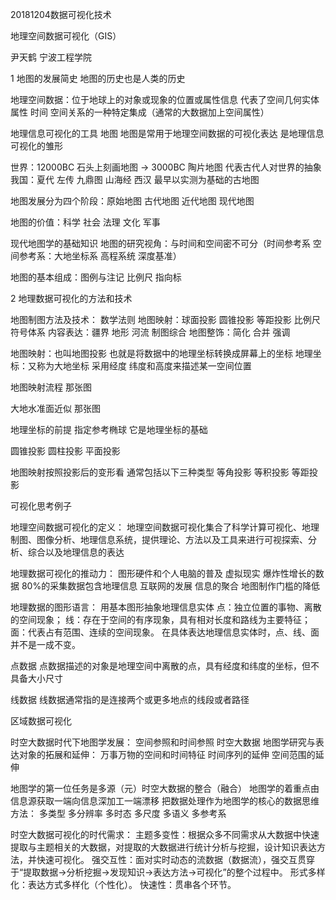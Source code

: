 20181204数据可视化技术

地理空间数据可视化（GIS）

尹天鹤 宁波工程学院

1 地图的发展简史
地图的历史也是人类的历史

地理空间数据：位于地球上的对象或现象的位置或属性信息 代表了空间几何实体 属性 时间 空间关系的一种特定集成（通常的大数据加上空间属性）

地理信息可视化的工具 地图
地图是常用于地理空间数据的可视化表达 是地理信息可视化的雏形

世界：12000BC 石头上刻画地图 -> 3000BC 陶片地图 代表古代人对世界的抽象
我国：夏代 左传 九鼎图 山海经 西汉 最早以实测为基础的古地图

地图发展分为四个阶段：原始地图 古代地图 近代地图 现代地图

地图的价值：科学 社会 法理 文化 军事

现代地图学的基础知识
地图的研究视角：与时间和空间密不可分（时间参考系 空间参考系：大地坐标系 高程系统 深度基准）

地图的基本组成：图例与注记 比例尺 指向标

2 地理数据可视化的方法和技术

地图制图方法及技术：
数学法则
    地图映射：球面投影 圆锥投影 等距投影
    比例尺
符号体系
    内容表达：疆界 地形 河流
制图综合
    地图整饰：简化 合并 强调

地图映射：也叫地图投影 也就是将数据中的地理坐标转换成屏幕上的坐标
地理坐标：又称为大地坐标 采用经度 纬度和高度来描述某一空间位置

地图映射流程 那张图

大地水准面近似 那张图

地理坐标的前提 指定参考椭球 它是地理坐标的基础

圆锥投影
圆柱投影
平面投影

地图映射按照投影后的变形看 通常包括以下三种类型
等角投影
等积投影
等距投影

可视化思考例子

地理空间数据可视化的定义：
地理空间数据可视化集合了科学计算可视化、地理制图、图像分析、地理信息系统，提供理论、方法以及工具来进行可视探索、分析、综合以及地理信息的表达

地理数据可视化的推动力：
图形硬件和个人电脑的普及 虚拟现实
爆炸性增长的数据
80%的采集数据包含地理信息
互联网的发展
信息的聚合 地图制作门槛的降低

地理数据的图形语言：
用基本图形抽象地理信息实体
点：独立位置的事物、离散的空间现象；
线：存在于空间的有序现象，具有相对长度和路线为主要特征；
面：代表占有范围、连续的空间现象。
在具体表达地理信息实体时，点、线、面并不是一成不变。

点数据
点数据描述的对象是地理空间中离散的点，具有经度和纬度的坐标，但不具备大小尺寸

线数据
线数据通常指的是连接两个或更多地点的线段或者路径

区域数据可视化

时空大数据时代下地图学发展：
空间参照和时间参照
时空大数据
地图学研究与表达对象的拓展和延伸：
万事万物的空间和时间特征
时间序列的延伸
空间范围的延伸

地图学的第一位任务是多源（元）时空大数据的整合（融合）
地图学的着重点由信息源获取一端向信息深加工一端漂移
把数据处理作为地图学的核心的数据思维方法：
多类型
多分辨率
多时态
多尺度
多语义
多参考系

时空大数据可视化的时代需求：
主题多变性：根据众多不同需求从大数据中快速提取与主题相关的大数据，对提取的大数据进行统计分析与挖掘，设计知识表达方法，并快速可视化。
强交互性：面对实时动态的流数据（数据流），强交互贯穿于“提取数据→分析挖掘→发现知识→表达方法→可视化”的整个过程中。
形式多样化：表达方式多样化（个性化）。
快速性：贯串各个环节。


